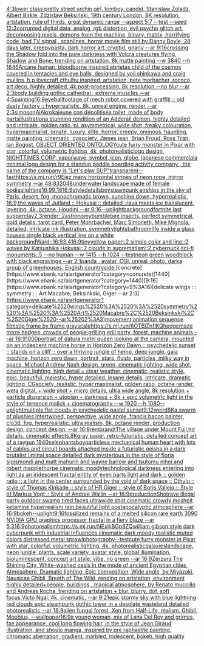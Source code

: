 [4:3](https://www.ebank.nz/aiartgenerator?category=4%3A3)[lower class pretty street urchin girl, tomboy, candid, Stanislaw Zoladz, Albert Birkle, Zdzisław Beksiński, 19th century London, 8K resolution, artstation, rule of thirds, great dynamic range --aspect 5:7 --test --seed 1](https://www.ebank.nz/aiartgenerator?category=lower%2520class%2520pretty%2520street%2520urchin%2520girl%2C%2520tomboy%2C%2520candid%2C%2520Stanislaw%2520Zoladz%2C%2520Albert%2520Birkle%2C%2520Zdzis%C5%82aw%2520Beksi%C5%84ski%2C%252019th%2520century%2520London%2C%25208K%2520resolution%2C%2520artstation%2C%2520rule%2520of%2520thirds%2C%2520great%2520dynamic%2520range%2520--aspect%25205%3A7%2520--test%2520--seed%25201)[2:3](https://www.ebank.nz/aiartgenerator?category=2%3A3)[corrupted digital data, analog, rgb distortion, evil psycho glitch art, decomposing pixels, demons from the machine, binary, matrix, horrifying code, bad TV signal,, scanlines, horror movie film still by Danny Boyle, 28 days later, creepypasta, dark horror art, cryptid, gnarly --ar 9:16](https://www.ebank.nz/aiartgenerator?category=corrupted%2520digital%2520data%2C%2520analog%2C%2520rgb%2520distortion%2C%2520evil%2520psycho%2520glitch%2520art%2C%2520decomposing%2520pixels%2C%2520demons%2520from%2520the%2520machine%2C%2520binary%2C%2520matrix%2C%2520horrifying%2520code%2C%2520bad%2520TV%2520signal%2C%2C%2520scanlines%2C%2520horror%2520movie%2520film%2520still%2520by%2520Danny%2520Boyle%2C%252028%2520days%2520later%2C%2520creepypasta%2C%2520dark%2520horror%2520art%2C%2520cryptid%2C%2520gnarly%2520--ar%25209%3A16)[crossing the Shadow fold into the pure darkness with Volcra creatures flying, Shadow and Bone, trending on artstation, 8k matte painting --w 3840 --h 1646](https://www.ebank.nz/aiartgenerator?category=crossing%2520the%2520Shadow%2520fold%2520into%2520the%2520pure%2520darkness%2520with%2520Volcra%2520creatures%2520flying%2C%2520Shadow%2520and%2520Bone%2C%2520trending%2520on%2520artstation%2C%25208k%2520matte%2520painting%2520--w%25203840%2520--h%25201646)[Arcane human, bloodborne inspired ebrietas child of the cosmos covered in tentacles and eye balls, designed by yoji shinkawa and craig mullins, h.p lovecraft cthulhu inspired, artstation, pete morbacher, rococo, art deco, highly detailed, 4k post-processing, 8k resolution --no blur --ar 2:3](https://www.ebank.nz/aiartgenerator?category=Arcane%2520human%2C%2520bloodborne%2520inspired%2520ebrietas%2520child%2520of%2520the%2520cosmos%2520covered%2520in%2520tentacles%2520and%2520eye%2520balls%2C%2520designed%2520by%2520yoji%2520shinkawa%2520and%2520craig%2520mullins%2C%2520h.p%2520lovecraft%2520cthulhu%2520inspired%2C%2520artstation%2C%2520pete%2520morbacher%2C%2520rococo%2C%2520art%2520deco%2C%2520highly%2520detailed%2C%25204k%2520post-processing%2C%25208k%2520resolution%2520--no%2520blur%2520--ar%25202%3A3)[body building gothic cathedral , extreme muscles —ar 4:5](https://www.ebank.nz/aiartgenerator?category=body%2520building%2520gothic%2520cathedral%2520%2C%2520extreme%2520muscles%2520%E2%80%94ar%25204%3A5)[painting](https://www.ebank.nz/aiartgenerator?category=painting)[16:9](https://www.ebank.nz/aiartgenerator?category=16%3A9)[eyeball](https://www.ebank.nz/aiartgenerator?category=eyeball)[footage of mech robot covered with graffiti :: old dusty factory :: hyperrealistic, 8k, unreal engine, render --ar 2:3](https://www.ebank.nz/aiartgenerator?category=footage%2520of%2520mech%2520robot%2520covered%2520with%2520graffiti%2520%3A%3A%2520old%2520dusty%2520factory%2520%3A%3A%2520hyperrealistic%2C%25208k%2C%2520unreal%2520engine%2C%2520render%2520--ar%25202%3A3)[simpson](https://www.ebank.nz/aiartgenerator?category=simpson)[AlAkroka](https://www.ebank.nz/aiartgenerator?category=AlAkroka)[jeune con dépolitisé](https://www.ebank.nz/aiartgenerator?category=jeune%2520con%2520d%C3%A9politis%C3%A9)[a toilet, made of body parts](https://www.ebank.nz/aiartgenerator?category=a%2520toilet%2C%2520made%2520of%2520body%2520parts)[illustration](https://www.ebank.nz/aiartgenerator?category=illustration)[a stunning rendition of an  Adderall demon, highly detailed and intricate, golden ratio, pi, asymmetrical, wide shot, freaky colouration, hypermaximalist, ornate, luxury, elite, horror, creepy, ominous, haunting, matte painting, cinematic, cgsociety, James jean, Brian Froud, Ross Tran, Ian Bogost, OBJECT ORIENTED ONTOLOGY](https://www.ebank.nz/aiartgenerator?category=a%2520stunning%2520rendition%2520of%2520an%2520%2520Adderall%2520demon%2C%2520highly%2520detailed%2520and%2520intricate%2C%2520golden%2520ratio%2C%2520pi%2C%2520asymmetrical%2C%2520wide%2520shot%2C%2520freaky%2520colouration%2C%2520hypermaximalist%2C%2520ornate%2C%2520luxury%2C%2520elite%2C%2520horror%2C%2520creepy%2C%2520ominous%2C%2520haunting%2C%2520matte%2520painting%2C%2520cinematic%2C%2520cgsociety%2C%2520James%2520jean%2C%2520Brian%2520Froud%2C%2520Ross%2520Tran%2C%2520Ian%2520Bogost%2C%2520OBJECT%2520ORIENTED%2520ONTOLOGY)[cute furry monster in Pixar with star, colorful, volumetric lighting, 4k, photorealistic](https://www.ebank.nz/aiartgenerator?category=cute%2520furry%2520monster%2520in%2520Pixar%2520with%2520star%2C%2520colorful%2C%2520volumetric%2520lighting%2C%25204k%2C%2520photorealistic)[logo design, NIGHTTIMES CORP, vaporwave, symbol, icon, globe, japanese commercial](https://www.ebank.nz/aiartgenerator?category=logo%2520design%2C%2520NIGHTTIMES%2520CORP%2C%2520vaporwave%2C%2520symbol%2C%2520icon%2C%2520globe%2C%2520japanese%2520commercial)[a minimal logo design for a standup paddle boarding activity company , the name of the company is "Let's play SUP"](https://www.ebank.nz/aiartgenerator?category=a%2520minimal%2520logo%2520design%2520for%2520a%2520standup%2520paddle%2520boarding%2520activity%2520company%2520%2C%2520the%2520name%2520of%2520the%2520company%2520is%2520%22Let%27s%2520play%2520SUP%22)[transparent](https://www.ebank.nz/aiartgenerator?category=transparent)[--fast](https://www.ebank.nz/aiartgenerator?category=--fast)[https://s.mj.run/r9Eiez many horizontal stripes of neon rope, mirror symmetry —ar 48:83](https://www.ebank.nz/aiartgenerator?category=https%3A//s.mj.run/r9Eiez%2520many%2520horizontal%2520stripes%2520of%2520neon%2520rope%2C%2520mirror%2520symmetry%2520%E2%80%94ar%252048%3A83)[2048](https://www.ebank.nz/aiartgenerator?category=2048)[underwater landscape made of female bodies](https://www.ebank.nz/aiartgenerator?category=underwater%2520landscape%2520made%2520of%2520female%2520bodies)[lighting](https://www.ebank.nz/aiartgenerator?category=lighting)[16:9](https://www.ebank.nz/aiartgenerator?category=16%3A9)[9:16](https://www.ebank.nz/aiartgenerator?category=9%3A16)[16:9](https://www.ebank.nz/aiartgenerator?category=16%3A9)[style](https://www.ebank.nz/aiartgenerator?category=style)[details](https://www.ebank.nz/aiartgenerator?category=details)[boy](https://www.ebank.nz/aiartgenerator?category=boy)[steampunk airships in the sky of Paris, desert, fog, monochromatic brown, sunshine down, hyperrealistic, 16:9,](https://www.ebank.nz/aiartgenerator?category=steampunk%2520airships%2520in%2520the%2520sky%2520of%2520Paris%2C%2520desert%2C%2520fog%2C%2520monochromatic%2520brown%2C%2520sunshine%2520down%2C%2520hyperrealistic%2C%252016%3A9%2C)[the waves of Jutland :: Hokusai :: detailed ::](https://www.ebank.nz/aiartgenerator?category=the%2520waves%2520of%2520Jutland%2520%3A%3A%2520Hokusai%2520%3A%3A%2520detailed%2520%3A%3A)[lava meets ice translucent, layering, 4k, octane, Houdini --ar 9:16](https://www.ebank.nz/aiartgenerator?category=lava%2520meets%2520ice%2520translucent%2C%2520layering%2C%25204k%2C%2520octane%2C%2520Houdini%2520--ar%25209%3A16)[--uplight](https://www.ebank.nz/aiartgenerator?category=--uplight)[background](https://www.ebank.nz/aiartgenerator?category=background)[fortnite last supper](https://www.ebank.nz/aiartgenerator?category=fortnite%2520last%2520supper)[clay](https://www.ebank.nz/aiartgenerator?category=clay)[2:3](https://www.ebank.nz/aiartgenerator?category=2%3A3)[render::2](https://www.ebank.nz/aiartgenerator?category=render%3A%3A2)[astronomy](https://www.ebank.nz/aiartgenerator?category=astronomy)[bumblebee insects, perfect symmetrical, gold details, tarot card, Peter Mohrbacher, Marc Simonetti, Mike Mignola, detailed, intricate ink illustration, symmetry](https://www.ebank.nz/aiartgenerator?category=bumblebee%2520insects%2C%2520perfect%2520symmetrical%2C%2520gold%2520details%2C%2520tarot%2520card%2C%2520Peter%2520Mohrbacher%2C%2520Marc%2520Simonetti%2C%2520Mike%2520Mignola%2C%2520detailed%2C%2520intricate%2520ink%2520illustration%2C%2520symmetry)[lights](https://www.ebank.nz/aiartgenerator?category=lights)[bathroom](https://www.ebank.nz/aiartgenerator?category=bathroom)[life inside a glass house](https://www.ebank.nz/aiartgenerator?category=life%2520inside%2520a%2520glass%2520house)[a single black vertical line on a white background](https://www.ebank.nz/aiartgenerator?category=a%2520single%2520black%2520vertical%2520line%2520on%2520a%2520white%2520background)[Ward::](https://www.ebank.nz/aiartgenerator?category=Ward%3A%3A)[16:9](https://www.ebank.nz/aiartgenerator?category=16%3A9)[3:4](https://www.ebank.nz/aiartgenerator?category=3%3A4)[16:9](https://www.ebank.nz/aiartgenerator?category=16%3A9)[tiny](https://www.ebank.nz/aiartgenerator?category=tiny)[yellow paper::2 simple color and line::2 waves by Katsushika Hokusai::2 clouds in suprematism::2 cyberpuck sci-fi monuments::5 --no human --w 1415 --h 1024 --test](https://www.ebank.nz/aiartgenerator?category=yellow%2520paper%3A%3A2%2520simple%2520color%2520and%2520line%3A%3A2%2520waves%2520by%2520Katsushika%2520Hokusai%3A%3A2%2520clouds%2520in%2520suprematism%3A%3A2%2520cyberpuck%2520sci-fi%2520monuments%3A%3A5%2520--no%2520human%2520--w%25201415%2520--h%25201024%2520--test)[neon green woodblock with black engravings --ar 2:1](https://www.ebank.nz/aiartgenerator?category=neon%2520green%2520woodblock%2520with%2520black%2520engravings%2520--ar%25202%3A1)[panda , avatar, CGI, unreal, photo, dark](https://www.ebank.nz/aiartgenerator?category=panda%2520%2C%2520avatar%2C%2520CGI%2C%2520unreal%2C%2520photo%2C%2520dark)[a group of greenhouses. English countryside.](https://www.ebank.nz/aiartgenerator?category=a%2520group%2520of%2520greenhouses.%2520English%2520countryside.)[concrete](https://www.ebank.nz/aiartgenerator?category=concrete)[1440](https://www.ebank.nz/aiartgenerator?category=1440)[9:16](https://www.ebank.nz/aiartgenerator?category=9%3A16)[delicate wings : : symmetry : : Art Macabre, Beksinkski, Giger --ar 2:3](https://www.ebank.nz/aiartgenerator?category=delicate%2520wings%2520%3A%2520%3A%2520symmetry%2520%3A%2520%3A%2520Art%2520Macabre%2C%2520Beksinkski%2C%2520Giger%2520--ar%25202%3A3)[movement animation sequence filmstip frame by frame grayscale](https://www.ebank.nz/aiartgenerator?category=movement%2520animation%2520sequence%2520filmstip%2520frame%2520by%2520frame%2520grayscale)[<https://s.mj.run/6OTBlZnflKQ>](https://www.ebank.nz/aiartgenerator?category=%3Chttps%3A//s.mj.run/6OTBlZnflKQ%3E)[hedgemaze maze hedges, crowds of people grilling grill party, forest, machine animals --ar 16:9](https://www.ebank.nz/aiartgenerator?category=hedgemaze%2520maze%2520hedges%2C%2520crowds%2520of%2520people%2520grilling%2520grill%2520party%2C%2520forest%2C%2520machine%2520animals%2520--ar%252016%3A9)[1000](https://www.ebank.nz/aiartgenerator?category=1000)[portrait of datura metel queen looking at the camera, mounted on an iridescent machine horse in Horizon Zero Dawn :: psychedelic sunset :: stands on a cliff :: over a thriving jungle of hemp, deep jungle, gaia machine, horizon zero dawn, portrait, stars, fluids, particles, milky way in space, Michael Andrew Nash design, green, cinematic lighting, wide shot, cinematic lighting, high detail = clear weather, cinematic, realistic style, epic, beautiful, majestic, hyper detailed, insane details, intricate, dramatic lighting, CGsociety, realistic, hyper maximalist, golden ratio, octane render, weta digital, + wide shot + micro details, ultra wide angle, 8k resolution + particle dispersion + utopian + darkness + 8k + epic volumetric light in the style of terrence malick + cinematography --w 1920 --h 1080](https://www.ebank.nz/aiartgenerator?category=portrait%2520of%2520datura%2520metel%2520queen%2520looking%2520at%2520the%2520camera%2C%2520mounted%2520on%2520an%2520iridescent%2520machine%2520horse%2520in%2520Horizon%2520Zero%2520Dawn%2520%3A%3A%2520psychedelic%2520sunset%2520%3A%3A%2520stands%2520on%2520a%2520cliff%2520%3A%3A%2520over%2520a%2520thriving%2520jungle%2520of%2520hemp%2C%2520deep%2520jungle%2C%2520gaia%2520machine%2C%2520horizon%2520zero%2520dawn%2C%2520portrait%2C%2520stars%2C%2520fluids%2C%2520particles%2C%2520milky%2520way%2520in%2520space%2C%2520Michael%2520Andrew%2520Nash%2520design%2C%2520green%2C%2520cinematic%2520lighting%2C%2520wide%2520shot%2C%2520cinematic%2520lighting%2C%2520high%2520detail%2520%3D%2520clear%2520weather%2C%2520cinematic%2C%2520realistic%2520style%2C%2520epic%2C%2520beautiful%2C%2520majestic%2C%2520hyper%2520detailed%2C%2520insane%2520details%2C%2520intricate%2C%2520dramatic%2520lighting%2C%2520CGsociety%2C%2520realistic%2C%2520hyper%2520maximalist%2C%2520golden%2520ratio%2C%2520octane%2520render%2C%2520weta%2520digital%2C%2520%2B%2520wide%2520shot%2520%2B%2520micro%2520details%2C%2520ultra%2520wide%2520angle%2C%25208k%2520resolution%2520%2B%2520particle%2520dispersion%2520%2B%2520utopian%2520%2B%2520darkness%2520%2B%25208k%2520%2B%2520epic%2520volumetric%2520light%2520in%2520the%2520style%2520of%2520terrence%2520malick%2520%2B%2520cinematography%2520--w%25201920%2520--h%25201080)[--uplight](https://www.ebank.nz/aiartgenerator?category=--uplight)[multiple flat clouds in psychedelic pastel sunset](https://www.ebank.nz/aiartgenerator?category=multiple%2520flat%2520clouds%2520in%2520psychedelic%2520pastel%2520sunset)[9:12](https://www.ebank.nz/aiartgenerator?category=9%3A12)[weird](https://www.ebank.nz/aiartgenerator?category=weird)[8K](https://www.ebank.nz/aiartgenerator?category=8K)[a swarm of plushies intertwined, perspective, wide angle, francis bacon painter, clo3d, fog, hyperrealistic, ultra realism, 8k, octane render, production design, concept design, --ar 16:9](https://www.ebank.nz/aiartgenerator?category=a%2520swarm%2520of%2520plushies%2520intertwined%2C%2520perspective%2C%2520wide%2520angle%2C%2520francis%2520bacon%2520painter%2C%2520clo3d%2C%2520fog%2C%2520hyperrealistic%2C%2520ultra%2520realism%2C%25208k%2C%2520octane%2520render%2C%2520production%2520design%2C%2520concept%2520design%2C%2520--ar%252016%3A9)[rembrandt](https://www.ebank.nz/aiartgenerator?category=rembrandt)[The village under Mount Fuji,hd details, cinematic effects,8K](https://www.ebank.nz/aiartgenerator?category=The%2520village%2520under%2520Mount%2520Fuji%2Chd%2520details%2C%2520cinematic%2520effects%2C8K)[gray paper, retro-futuristic, detailed concept art of a raygun  1940s](https://www.ebank.nz/aiartgenerator?category=gray%2520paper%2C%2520retro-futuristic%2C%2520detailed%2520concept%2520art%2520of%2520a%2520raygun%2520%25201940s)[elephants](https://www.ebank.nz/aiartgenerator?category=elephants)[boy](https://www.ebank.nz/aiartgenerator?category=boy)[particles](https://www.ebank.nz/aiartgenerator?category=particles)[a mechanical human heart with lots of cables and circuit boards attached inside a futuristic geisha in a dark brutalist liminal space detailed dark mysterious in the style of floria sigismondi and matt mahurin and wayne barlow and tsutomu nihei and robert mapplethorpe cinematic moody](https://www.ebank.nz/aiartgenerator?category=a%2520mechanical%2520human%2520heart%2520with%2520lots%2520of%2520cables%2520and%2520circuit%2520boards%2520attached%2520inside%2520a%2520futuristic%2520geisha%2520in%2520a%2520dark%2520brutalist%2520liminal%2520space%2520detailed%2520dark%2520mysterious%2520in%2520the%2520style%2520of%2520floria%2520sigismondi%2520and%2520matt%2520mahurin%2520and%2520wayne%2520barlow%2520and%2520tsutomu%2520nihei%2520and%2520robert%2520mapplethorpe%2520cinematic%2520moody)[technological darkness entering into light as an iridescent fractal entity of even parts light and dark :: golden ratio :: a light in the center surrounded by the void of dark space :: Cthulu :: style of Thomas Kinkade :: style of HR Giger :: style of Boris Vallejo :: Style of Markus Vogt :: Style of Andree Wallin --ar 16:9](https://www.ebank.nz/aiartgenerator?category=technological%2520darkness%2520entering%2520into%2520light%2520as%2520an%2520iridescent%2520fractal%2520entity%2520of%2520even%2520parts%2520light%2520and%2520dark%2520%3A%3A%2520golden%2520ratio%2520%3A%3A%2520a%2520light%2520in%2520the%2520center%2520surrounded%2520by%2520the%2520void%2520of%2520dark%2520space%2520%3A%3A%2520Cthulu%2520%3A%3A%2520style%2520of%2520Thomas%2520Kinkade%2520%3A%3A%2520style%2520of%2520HR%2520Giger%2520%3A%3A%2520style%2520of%2520Boris%2520Vallejo%2520%3A%3A%2520Style%2520of%2520Markus%2520Vogt%2520%3A%3A%2520Style%2520of%2520Andree%2520Wallin%2520--ar%252016%3A9)[production](https://www.ebank.nz/aiartgenerator?category=production)[Shot](https://www.ebank.nz/aiartgenerator?category=Shot)[rave illegal party outdoor swamp tired faces ultrawide shot cinematic crowdy moshpit ketamine hyperrealism rain beautiful light postapocalyptic atmosphere  --ar 16:9](https://www.ebank.nz/aiartgenerator?category=rave%2520illegal%2520party%2520outdoor%2520swamp%2520tired%2520faces%2520ultrawide%2520shot%2520cinematic%2520crowdy%2520moshpit%2520ketamine%2520hyperrealism%2520rain%2520beautiful%2520light%2520postapocalyptic%2520atmosphere%2520%2520--ar%252016%3A9)[bokeh](https://www.ebank.nz/aiartgenerator?category=bokeh)[--uplight](https://www.ebank.nz/aiartgenerator?category=--uplight)[9:16](https://www.ebank.nz/aiartgenerator?category=9%3A16)[fossilized remains of a melted silicon rare earth 3090 NVIDIA GPU graphics processor fractal in a fiery blaze --ar 5:3](https://www.ebank.nz/aiartgenerator?category=fossilized%2520remains%2520of%2520a%2520melted%2520silicon%2520rare%2520earth%25203090%2520NVIDIA%2520GPU%2520graphics%2520processor%2520fractal%2520in%2520a%2520fiery%2520blaze%2520--ar%25205%3A3)[16:9](https://www.ebank.nz/aiartgenerator?category=16%3A9)[photorealism](https://www.ebank.nz/aiartgenerator?category=photorealism)[<https://s.mj.run/NExlkBGp8ZQ>](https://www.ebank.nz/aiartgenerator?category=%3Chttps%3A//s.mj.run/NExlkBGp8ZQ%3E)[william gibson style dark cyberpunk with industrial influences cinematic dark moody realistic muted colors distressed metal sprawl](https://www.ebank.nz/aiartgenerator?category=william%2520gibson%2520style%2520dark%2520cyberpunk%2520with%2520industrial%2520influences%2520cinematic%2520dark%2520moody%2520realistic%2520muted%2520colors%2520distressed%2520metal%2520sprawl)[photography](https://www.ebank.nz/aiartgenerator?category=photography)[--test](https://www.ebank.nz/aiartgenerator?category=--test)[cute furry monster in Pixar with star, colorful, volumetric lighting, 4k, photorealistic](https://www.ebank.nz/aiartgenerator?category=cute%2520furry%2520monster%2520in%2520Pixar%2520with%2520star%2C%2520colorful%2C%2520volumetric%2520lighting%2C%25204k%2C%2520photorealistic)[galaxies](https://www.ebank.nz/aiartgenerator?category=galaxies)[landscape, neon jungle, plants, scale variety, avatar style, global illumination, bioluminescent, concept art style, vibe, no green --ar 16:9](https://www.ebank.nz/aiartgenerator?category=landscape%2C%2520neon%2520jungle%2C%2520plants%2C%2520scale%2520variety%2C%2520avatar%2520style%2C%2520global%2520illumination%2C%2520bioluminescent%2C%2520concept%2520art%2520style%2C%2520vibe%2C%2520no%2520green%2520--ar%252016%3A9)[Zerzura The Shining City, White-washed oasis in the mode of ancient Egyptian cities, Atmosphere, Dramatic lighting, Epic composition, Wide angle, by Miyazaki, Nausicaa Ghibli, Breath of The Wild, rending on artstation, environment highly detailed+people, buildings,, magical atmosphere, by Renato muccillo and Andreas Rocha, trending on artstation + blur, blurry, dof, soft focus,Victo Ngai, 4k, cinematic, --ar 9:21](https://www.ebank.nz/aiartgenerator?category=Zerzura%2520The%2520Shining%2520City%2C%2520White-washed%2520oasis%2520in%2520the%2520mode%2520of%2520ancient%2520Egyptian%2520cities%2C%2520Atmosphere%2C%2520Dramatic%2520lighting%2C%2520Epic%2520composition%2C%2520Wide%2520angle%2C%2520by%2520Miyazaki%2C%2520Nausicaa%2520Ghibli%2C%2520Breath%2520of%2520The%2520Wild%2C%2520rending%2520on%2520artstation%2C%2520environment%2520highly%2520detailed%2Bpeople%2C%2520buildings%2C%2C%2520magical%2520atmosphere%2C%2520by%2520Renato%2520muccillo%2520and%2520Andreas%2520Rocha%2C%2520trending%2520on%2520artstation%2520%2B%2520blur%2C%2520blurry%2C%2520dof%2C%2520soft%2520focus%2CVicto%2520Ngai%2C%25204k%2C%2520cinematic%2C%2520--ar%25209%3A21)[epic stormy sky with blue lightning red clouds epic steampunk gothic tower in a desolate wasteland detailed photorealistic --ar 16:9](https://www.ebank.nz/aiartgenerator?category=epic%2520stormy%2520sky%2520with%2520blue%2520lightning%2520red%2520clouds%2520epic%2520steampunk%2520gothic%2520tower%2520in%2520a%2520desolate%2520wasteland%2520detailed%2520photorealistic%2520--ar%252016%3A9)[alien fungal forest, Xen from Half-Life, realism, Ghibli, Moebius, --wallpaper](https://www.ebank.nz/aiartgenerator?category=alien%2520fungal%2520forest%2C%2520Xen%2520from%2520Half-Life%2C%2520realism%2C%2520Ghibli%2C%2520Moebius%2C%2520--wallpaper)[16:9](https://www.ebank.nz/aiartgenerator?category=16%3A9)[a young woman, mix of Lana Del Rey and grimes, fae appearance, cool long flowing hair, in the style of Jean Giraud illustration, and shoujo manga, inspired by pre raphaelite painting, chromatic aberration, gradient, marbled, iridescent, bokeh, high quality](https://www.ebank.nz/aiartgenerator?category=a%2520young%2520woman%2C%2520mix%2520of%2520Lana%2520Del%2520Rey%2520and%2520grimes%2C%2520fae%2520appearance%2C%2520cool%2520long%2520flowing%2520hair%2C%2520in%2520the%2520style%2520of%2520Jean%2520Giraud%2520illustration%2C%2520and%2520shoujo%2520manga%2C%2520inspired%2520by%2520pre%2520raphaelite%2520painting%2C%2520chromatic%2520aberration%2C%2520gradient%2C%2520marbled%2C%2520iridescent%2C%2520bokeh%2C%2520high%2520quality)